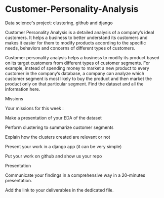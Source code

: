 # Customer-Personality-Analysis
Data science's project:  clustering, github and django

Customer Personality Analysis is a detailed analysis of a company’s ideal customers. It helps a business to better understand its customers and makes it easier for them to modify products according to the specific needs, behaviors and concerns of different types of customers.

Customer personality analysis helps a business to modify its product based on its target customers from different types of customer segments. For example, instead of spending money to market a new product to every customer in the company’s database, a company can analyze which customer segment is most likely to buy the product and then market the product only on that particular segment.
Find the dataset and all the information here.

Missions


Your missions for this week :

Make a presentation of your EDA of the dataset

Perform clustering to summarize customer segments

Explain how the clusters created are relevant or not

Present your work in a django app (it can be very simple)

Put your work on github and show us your repo


Presentation

Communicate your findings in a comprehensive way in a 20-minutes presentation.

Add the link to your deliverables in the dedicated file.
